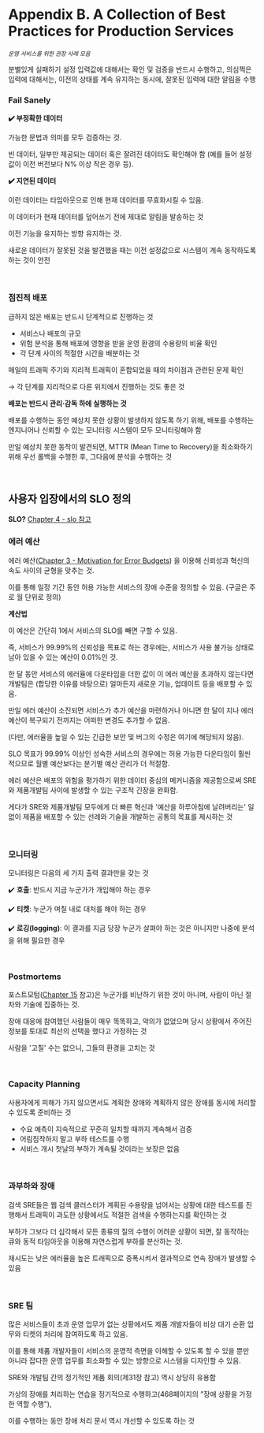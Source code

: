 # Appendix B. A Collection of Best Practices for Production Services

<i><small>운영 서비스를 위한 권장 사례 모음</small></i>

분별있게 실패하기 설정 입력값에 대해서는 확인 및 검증을 반드시 수행하고,
의심쩍은 입력에 대해서는, 이전의 상태를 계속 유지하는 동시에, 잘못된 입력에 대한 알림을 수행

### Fail Sanely

**✔️ 부정확한 데이터**

가능한 문법과 의미를 모두 검증하는 것. 

빈 데이터, 일부만 제공되는 데이터 혹은 잘려진 데이터도 확인해야 함 (예를 들어 설정 값이 이전 버전보다 N% 이상 작은 경우 등).

**✔️ 지연된 데이터**

이런 데이터는 타임아웃으로 인해 현재 데이터를 무효화시킬 수 있음. 

이 데이터가 현재 데이터를 덮어쓰기 전에 제대로 알림을 발송하는 것

이전 기능을 유지하는 방향 유지하는 것. 

새로운 데이터가 잘못된 것을 발견했을 때는 이전 설정값으로 시스템이 계속 동작하도록 하는 것이 안전

<br>

### 점진적 배포

급하지 않은 배포는 반드시 단계적으로 진행하는 것

- 서비스나 배포의 규모
- 위험 분석을 통해 배포에 영향을 받을 운영 환경의 수용량의 비율 확인
- 각 단계 사이의 적절한 시간을 배분하는 것

매일의 트래픽 주기와 지리적 트래픽이 혼합되었을 때의 차이점과 관련된 문제 확인

→ 각 단계를 지리적으로 다른 위치에서 진행하는 것도 좋은 것

**배포는 반드시 관리·감독 하에 실행하는 것**

배포를 수행하는 동안 예상치 못한 상황이 발생하지 않도록 하기 위해, 배포를 수행하는 엔지니어나 신뢰할 수 있는 모니터링 시스템이 모두 모니터링해야 함

만일 예상치 못한 동작이 발견되면, MTTR (Mean Time to Recovery)을 최소화하기 위해 우선 롤백을 수행한 후, 그다음에 분석을 수행하는 것

<br>

## 사용자 입장에서의 SLO 정의

**SLO?** [Chapter 4 - slo 참고](https://github.com/gngsn/deepdive/tree/main/books/sre/chapter04#2-slo-%EB%AA%A9%ED%91%9C)

### 에러 예산

에러 예산([Chapter 3 - Motivation for Error Budgets](https://github.com/gngsn/deepdive/blob/main/books/sre/chapter03/README.md#motivation-for-error-budgets--%EC%97%90%EB%9F%AC-%EC%98%88%EC%82%B0-%ED%99%9C%EC%9A%A9%ED%95%B4%EB%B3%B4%EA%B8%B0)) 을 이용해 신뢰성과 혁신의 속도 사이의 균형을 맞추는 것. 

이를 통해 일정 기간 동안 허용 가능한 서비스의 장애 수준을 정의할 수 있음. (구글은 주로 월 단위로 정의) 

**계산법**

이 예산은 간단히 1에서 서비스의 SLO를 빼면 구할 수 있음. 

즉, 서비스가 99.99%의 신뢰성을 목표로 하는 경우에는, 서비스가 사용 불가능 상태로 남아 있을 수 있는 예산이 0.01%인 것. 


한 달 동안 서비스의 에러율에 다운타임을 더한 값이 이 에러 예산을 초과하지 않는다면 개발팀은 (합당한 이유를 바탕으로) 얼마든지 새로운 기능, 업데이트 등을 배포할 수 있음. 

만일 에러 예산이 소진되면 서비스가 추가 예산을 마련하거나 아니면 한 달이 지나 에러 예산이 복구되기 전까지는 어떠한 변경도 추가할 수 없음.

(다만, 에러율을 높일 수 있는 긴급한 보안 및 버그의 수정은 여기에 해당되지 않음).

SLO 목표가 99.99% 이상인 성숙한 서비스의 경우에는 허용 가능한 다운타임이 훨씬 적으므로 월별 예산보다는 분기별 예산 관리가 더 적절함.

에러 예산은 배포의 위험을 평가하기 위한 데이터 중심의 메커니즘을 제공함으로써 SRE와 제품개발팀 사이에 발생할 수 있는 구조적 긴장을 완화함. 

게다가 SRE와 제품개발팀 모두에게 더 빠른 혁신과 '예산을 하루아침에 날려버리는' 일 없이 제품을 배포할 수 있는 선례와 기술을 개발하는 공통의 목표를 제시하는 것

<br>

### 모니터링

모니터링은 다음의 세 가지 출력 결과만을 갖는 것

✔️ **호출**: 반드시 지금 누군가가 개입해야 하는 경우

✔️ **티켓**: 누군가 며칠 내로 대처를 해야 하는 경우

✔️ **로깅(logging)**: 이 결과를 지금 당장 누군가 살펴야 하는 것은 아니지만 나중에 분석을 위해 필요한 경우

<br>

### Postmortems

포스트모텀([Chapter 15](https://github.com/gngsn/deepdive/blob/main/books/sre/chapter15/README.md#chapter-15-postmortem-culture-learning-from-failure) 참고)은 누군가를 비난하기 위한 것이 아니며, 사람이 아닌 절차와 기술에 집중하는 것. 

장애 대응에 참여했던 사람들이 매우 똑똑하고, 악의가 없었으며 당시 상황에서 주어진 정보를 토대로 최선의 선택을 했다고 가정하는 것

사람을 '고칠' 수는 없으니, 그들의 환경을 고치는 것

<br>

### Capacity Planning

사용자에게 피해가 가지 않으면서도 계획한 장애와 계획하지 않은 장애를 동시에 처리할 수 있도록 준비하는 것

- 수요 예측이 지속적으로 꾸준히 일치할 때까지 계속해서 검증
- 어림짐작하지 말고 부하 테스트를 수행
- 서비스 개시 첫날의 부하가 계속될 것이라는 보장은 없음

<br>

### 과부하와 장애

검색 SRE들은 웹 검색 클러스터가 계획된 수용량을 넘어서는 상황에 대한 테스트를 진행해서 트래픽이 과도한 상황에서도 적절한 검색을 수행하는지를 확인하는 것

부하가 그보다 더 심각해서 모든 종류의 질의 수행이 어려운 상황이 되면, 잘 동작하는 큐와 동적 타임아웃을 이용해 자연스럽게 부하를 분산하는 것.

재시도는 낮은 에러율을 높은 트래픽으로 증폭시켜서 결과적으로 연속 장애가 발생할 수 있음

<br>

### SRE 팀

많은 서비스들이 초과 운영 업무가 없는 상황에서도 제품 개발자들이 비상 대기 순환 업무와 티켓의 처리에 참여하도록 하고 있음.

이를 통해 제품 개발자들이 서비스의 운영적 측면을 이해할 수 있도록 할 수 있을 뿐만 아니라 잡다한 운영 업무를 최소화할 수 있는 방향으로 시스템을 디자인할 수 있음.

SRE와 개발팀 간의 정기적인 제품 회의(제31장 참고) 역시 상당히 유용함

가상의 장애를 처리하는 연습을 정기적으로 수행하고(468페이지의 "장애 상황을 가정한 역할 수행"), 

이를 수행하는 동안 장애 처리 문서 역시 개선할 수 있도록 하는 것